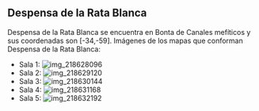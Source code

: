## Despensa de la Rata Blanca
Despensa de la Rata Blanca se encuentra en Bonta de Canales mefíticos y sus coordenadas son [-34,-59].
Imágenes de los mapas que conforman Despensa de la Rata Blanca:
- Sala 1: ![img_218628096](https://media.discordapp.net/attachments/1115311447145193482/1115353614899228742/218628096.jpg)
- Sala 2: ![img_218629120](https://media.discordapp.net/attachments/1115311447145193482/1115353634847342742/218629120.jpg)
- Sala 3: ![img_218630144](https://media.discordapp.net/attachments/1115311447145193482/1115353637590405262/218630144.jpg)
- Sala 4: ![img_218631168](https://media.discordapp.net/attachments/1115311447145193482/1115353639133909022/218631168.jpg)
- Sala 5: ![img_218632192](https://media.discordapp.net/attachments/1115311447145193482/1115353640891338932/218632192.jpg)